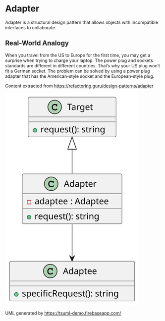 # Adapter

Adapter is a structural design pattern that allows objects with incompatible interfaces to collaborate.


##  Real-World Analogy
When you travel from the US to Europe for the first time, you may get a surprise when trying to charge your laptop. The power plug and sockets standards are different in different countries. That’s why your US plug won’t fit a German socket. The problem can be solved by using a power plug adapter that has the American-style socket and the European-style plug.

Content extracted from https://refactoring.guru/design-patterns/adapter

![Adapter UML](./images/adapter-uml.svg)

UML generated by https://tsuml-demo.firebaseapp.com/

